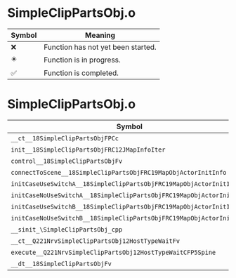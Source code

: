 # SimpleClipPartsObj.o
| Symbol | Meaning 
| ------------- | ------------- 
| :x: | Function has not yet been started. 
| :eight_pointed_black_star: | Function is in progress. 
| :white_check_mark: | Function is completed. 


# SimpleClipPartsObj.o
| Symbol | Decompiled? |
| ------------- | ------------- |
| `__ct__18SimpleClipPartsObjFPCc` | :x: |
| `init__18SimpleClipPartsObjFRC12JMapInfoIter` | :x: |
| `control__18SimpleClipPartsObjFv` | :x: |
| `connectToScene__18SimpleClipPartsObjFRC19MapObjActorInitInfo` | :x: |
| `initCaseUseSwitchA__18SimpleClipPartsObjFRC19MapObjActorInitInfo` | :x: |
| `initCaseNoUseSwitchA__18SimpleClipPartsObjFRC19MapObjActorInitInfo` | :x: |
| `initCaseUseSwitchB__18SimpleClipPartsObjFRC19MapObjActorInitInfo` | :x: |
| `initCaseNoUseSwitchB__18SimpleClipPartsObjFRC19MapObjActorInitInfo` | :x: |
| `__sinit_\SimpleClipPartsObj_cpp` | :x: |
| `__ct__Q221NrvSimpleClipPartsObj12HostTypeWaitFv` | :x: |
| `execute__Q221NrvSimpleClipPartsObj12HostTypeWaitCFP5Spine` | :x: |
| `__dt__18SimpleClipPartsObjFv` | :x: |
